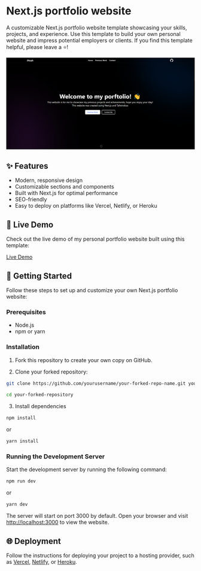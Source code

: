 # Next.js portfolio website

A customizable Next.js portfolio website template showcasing your skills, projects, and experience. Use this template to build your own personal website and impress potential employers or clients. If you find this template helpful, please leave a ⭐️!

![Project Screenshot](./screenshot.png)

## ✨ Features

- Modern, responsive design
- Customizable sections and components
- Built with Next.js for optimal performance
- SEO-friendly
- Easy to deploy on platforms like Vercel, Netlify, or Heroku

## 🚀 Live Demo

Check out the live demo of my personal portfolio website built using this template:

[Live Demo](https://inoah.dev)

## 🏁 Getting Started

Follow these steps to set up and customize your own Next.js portfolio website:

### Prerequisites

- Node.js
- npm or yarn

### Installation

1. Fork this repository to create your own copy on GitHub.

2. Clone your forked repository:

```bash
git clone https://github.com/yourusername/your-forked-repo-name.git your-forked-repository
```
```bash
cd your-forked-repository
```

3. Install dependencies
```bash
npm install
```
 or
```bash
yarn install
```

### Running the Development Server

Start the development server by running the following command:
```bash
npm run dev
```
or
```bash
yarn dev
```

The server will start on port 3000 by default. Open your browser and visit [http://localhost:3000](http://localhost:3000) to view the website.

## 🌐 Deployment

Follow the instructions for deploying your project to a hosting provider, such as [Vercel](https://vercel.com/docs), [Netlify](https://www.netlify.com/docs), or [Heroku](https://devcenter.heroku.com/categories/deployment).
